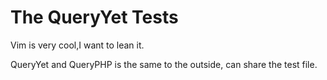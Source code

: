 # The QueryYet Tests

Vim is very cool,I want to lean it.

QueryYet and QueryPHP is the same to the outside, can share the test file.
